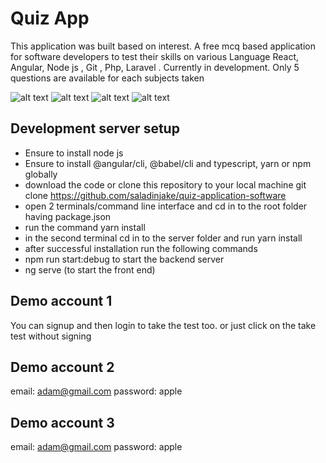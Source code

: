 # Quiz App

This application was built based on interest.
A free mcq based application for software developers to test their skills on various Language
React, Angular, Node js , Git , Php, Laravel . Currently in development. Only 5 questions are available for each subjects taken



![alt text](https://github.com/saladinjake/quiz-application-software/blob/master/login.jpg?raw=true)
![alt text](https://github.com/saladinjake/quiz-application-software/blob/master/signup.jpg?raw=true)
![alt text](https://github.com/saladinjake/quiz-application-software/blob/master/dashboard.jpg?raw=true)
![alt text](https://github.com/saladinjake/quiz-application-software/blob/master/exam.jpg?raw=true)


## Development server setup
 - Ensure to install node js
 - Ensure to install @angular/cli, @babel/cli and typescript, yarn or npm globally
 - download the code or clone this repository to your local machine git clone https://github.com/saladinjake/quiz-application-software
 - open 2  terminals/command line interface and cd in to the root folder having package.json
 - run the command yarn install
 - in the second terminal cd in to the server folder and run yarn install
 - after successful installation run the following commands
  - npm run start:debug to start the backend server
 - ng serve    (to start the front end)
 


## Demo account 1

You can signup and then login to take the test too. or just click on the take test without signing


## Demo account 2
email: adam@gmail.com
password: apple

## Demo account 3
email: adam@gmail.com
password: apple
